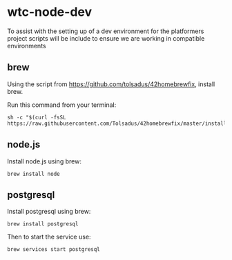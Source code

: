 wtc-node-dev
===============

To assist with the setting up of a dev environment for the platformers project
scripts will be include to ensure we are working in compatible environments


brew
-----
Using the script from https://github.com/tolsadus/42homebrewfix, install brew.

Run this command from your terminal:
```
sh -c "$(curl -fsSL https://raw.githubusercontent.com/Tolsadus/42homebrewfix/master/install.sh)"
```

node.js
-------
Install node.js using brew:
```
brew install node
```

postgresql
----------
Install postgresql using brew:
```
brew install postgresql
```
Then to start the service use:
```
brew services start postgresql
```
